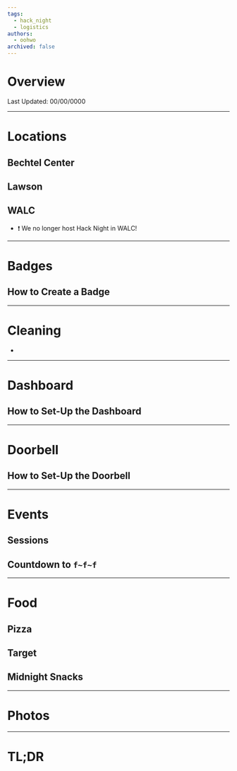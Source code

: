 ```yaml
---
tags:
  - hack_night
  - logistics
authors:
  - oohwo
archived: false
---
```

# Overview
Last Updated: 00/00/0000

-----
# Locations
## Bechtel Center
## Lawson
## WALC
- ❗ We no longer host Hack Night in WALC!
-----
# Badges
## How to Create a Badge
-----
# Cleaning
-  
-----
# Dashboard
## How to Set-Up the Dashboard
-----
# Doorbell
## How to Set-Up the Doorbell
-----
# Events
## Sessions
## Countdown to `f~f~f`
-----
# Food
## Pizza
## Target
## Midnight Snacks
-----
# Photos
-----
# TL;DR
